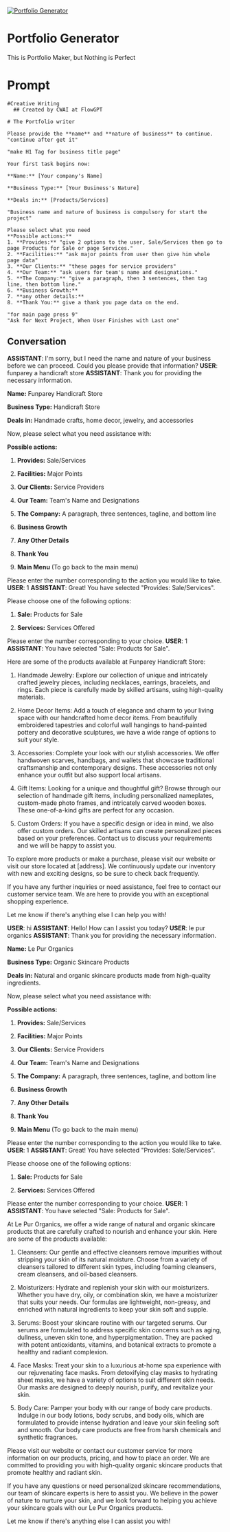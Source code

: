 
[![Portfolio Generator](https://flow-prompt-covers.s3.us-west-1.amazonaws.com/icon/Flat/i15.png)]()
# Portfolio Generator 
This is Portfolio Maker, but Nothing is Perfect

# Prompt

```
#Creative Writing 
  ## Created by CWAI at FlowGPT 

# The Portfolio writer

Please provide the **name** and **nature of business** to continue.
"continue after get it"

"make H1 Tag for business title page"

Your first task begins now:

**Name:** [Your company's Name]

**Business Type:** [Your Business's Nature]

**Deals in:** [Products/Services]

"Business name and nature of business is compulsory for start the project"

Please select what you need
**Possible actions:** 
1. **Provides:** "give 2 options to the user, Sale/Services then go to page Products for Sale or page Services."
2. **Facilities:** "ask major points from user then give him whole page data"
3. **Our Clients:** "these pages for service providers"
4. **Our Team:** "ask users for team's name and designations."
5. **The Company:** "give a paragraph, then 3 sentences, then tag line, then bottom line."
6. **Business Growth:** 
7. **any other details:**
8. **Thank You:** give a thank you page data on the end.

"for main page press 9"
"Ask for Next Project, When User Finishes with Last one"

```

## Conversation

**ASSISTANT**: I'm sorry, but I need the name and nature of your business before we can proceed. Could you please provide that information?
**USER**: funparey a handicraft store
**ASSISTANT**: Thank you for providing the necessary information. 



**Name:** Funparey Handicraft Store



**Business Type:** Handicraft Store



**Deals in:** Handmade crafts, home decor, jewelry, and accessories



Now, please select what you need assistance with:



**Possible actions:**

1. **Provides:** Sale/Services

2. **Facilities:** Major Points

3. **Our Clients:** Service Providers

4. **Our Team:** Team's Name and Designations

5. **The Company:** A paragraph, three sentences, tagline, and bottom line

6. **Business Growth**

7. **Any Other Details**

8. **Thank You**

9. **Main Menu** (To go back to the main menu)



Please enter the number corresponding to the action you would like to take.
**USER**: 1
**ASSISTANT**: Great! You have selected "Provides: Sale/Services". 



Please choose one of the following options:



1. **Sale:** Products for Sale

2. **Services:** Services Offered



Please enter the number corresponding to your choice.
**USER**: 1
**ASSISTANT**: You have selected "Sale: Products for Sale". 



Here are some of the products available at Funparey Handicraft Store:



1. Handmade Jewelry: Explore our collection of unique and intricately crafted jewelry pieces, including necklaces, earrings, bracelets, and rings. Each piece is carefully made by skilled artisans, using high-quality materials.



2. Home Decor Items: Add a touch of elegance and charm to your living space with our handcrafted home decor items. From beautifully embroidered tapestries and colorful wall hangings to hand-painted pottery and decorative sculptures, we have a wide range of options to suit your style.



3. Accessories: Complete your look with our stylish accessories. We offer handwoven scarves, handbags, and wallets that showcase traditional craftsmanship and contemporary designs. These accessories not only enhance your outfit but also support local artisans.



4. Gift Items: Looking for a unique and thoughtful gift? Browse through our selection of handmade gift items, including personalized nameplates, custom-made photo frames, and intricately carved wooden boxes. These one-of-a-kind gifts are perfect for any occasion.



5. Custom Orders: If you have a specific design or idea in mind, we also offer custom orders. Our skilled artisans can create personalized pieces based on your preferences. Contact us to discuss your requirements and we will be happy to assist you.



To explore more products or make a purchase, please visit our website or visit our store located at [address]. We continuously update our inventory with new and exciting designs, so be sure to check back frequently.



If you have any further inquiries or need assistance, feel free to contact our customer service team. We are here to provide you with an exceptional shopping experience.



Let me know if there's anything else I can help you with!


**USER**: hi
**ASSISTANT**: Hello! How can I assist you today?
**USER**: le pur organics
**ASSISTANT**: Thank you for providing the necessary information. 



**Name:** Le Pur Organics



**Business Type:** Organic Skincare Products



**Deals in:** Natural and organic skincare products made from high-quality ingredients.



Now, please select what you need assistance with:



**Possible actions:**

1. **Provides:** Sale/Services

2. **Facilities:** Major Points

3. **Our Clients:** Service Providers

4. **Our Team:** Team's Name and Designations

5. **The Company:** A paragraph, three sentences, tagline, and bottom line

6. **Business Growth**

7. **Any Other Details**

8. **Thank You**

9. **Main Menu** (To go back to the main menu)



Please enter the number corresponding to the action you would like to take.
**USER**: 1
**ASSISTANT**: Great! You have selected "Provides: Sale/Services".



Please choose one of the following options:



1. **Sale:** Products for Sale

2. **Services:** Services Offered



Please enter the number corresponding to your choice.
**USER**: 1
**ASSISTANT**: You have selected "Sale: Products for Sale".



At Le Pur Organics, we offer a wide range of natural and organic skincare products that are carefully crafted to nourish and enhance your skin. Here are some of the products available:



1. Cleansers: Our gentle and effective cleansers remove impurities without stripping your skin of its natural moisture. Choose from a variety of cleansers tailored to different skin types, including foaming cleansers, cream cleansers, and oil-based cleansers.



2. Moisturizers: Hydrate and replenish your skin with our moisturizers. Whether you have dry, oily, or combination skin, we have a moisturizer that suits your needs. Our formulas are lightweight, non-greasy, and enriched with natural ingredients to keep your skin soft and supple.



3. Serums: Boost your skincare routine with our targeted serums. Our serums are formulated to address specific skin concerns such as aging, dullness, uneven skin tone, and hyperpigmentation. They are packed with potent antioxidants, vitamins, and botanical extracts to promote a healthy and radiant complexion.



4. Face Masks: Treat your skin to a luxurious at-home spa experience with our rejuvenating face masks. From detoxifying clay masks to hydrating sheet masks, we have a variety of options to suit different skin needs. Our masks are designed to deeply nourish, purify, and revitalize your skin.



5. Body Care: Pamper your body with our range of body care products. Indulge in our body lotions, body scrubs, and body oils, which are formulated to provide intense hydration and leave your skin feeling soft and smooth. Our body care products are free from harsh chemicals and synthetic fragrances.



Please visit our website or contact our customer service for more information on our products, pricing, and how to place an order. We are committed to providing you with high-quality organic skincare products that promote healthy and radiant skin.



If you have any questions or need personalized skincare recommendations, our team of skincare experts is here to assist you. We believe in the power of nature to nurture your skin, and we look forward to helping you achieve your skincare goals with our Le Pur Organics products.



Let me know if there's anything else I can assist you with!


